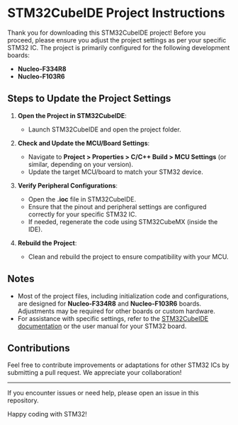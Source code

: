 # STM32CubeIDE Project Instructions

Thank you for downloading this STM32CubeIDE project! Before you proceed, please ensure you adjust the project settings as per your specific STM32 IC. The project is primarily configured for the following development boards:

- **Nucleo-F334R8**
- **Nucleo-F103R6**

## Steps to Update the Project Settings
1. **Open the Project in STM32CubeIDE**:
   - Launch STM32CubeIDE and open the project folder.

2. **Check and Update the MCU/Board Settings**:
   - Navigate to **Project > Properties > C/C++ Build > MCU Settings** (or similar, depending on your version).
   - Update the target MCU/board to match your STM32 device.

3. **Verify Peripheral Configurations**:
   - Open the **.ioc** file in STM32CubeIDE.
   - Ensure that the pinout and peripheral settings are configured correctly for your specific STM32 IC.
   - If needed, regenerate the code using STM32CubeMX (inside the IDE).

4. **Rebuild the Project**:
   - Clean and rebuild the project to ensure compatibility with your MCU.

## Notes
- Most of the project files, including initialization code and configurations, are designed for **Nucleo-F334R8** and **Nucleo-F103R6** boards. Adjustments may be required for other boards or custom hardware.
- For assistance with specific settings, refer to the [STM32CubeIDE documentation](https://www.st.com/en/development-tools/stm32cubeide.html) or the user manual for your STM32 board.

## Contributions
Feel free to contribute improvements or adaptations for other STM32 ICs by submitting a pull request. We appreciate your collaboration!

---

If you encounter issues or need help, please open an issue in this repository.

Happy coding with STM32!
